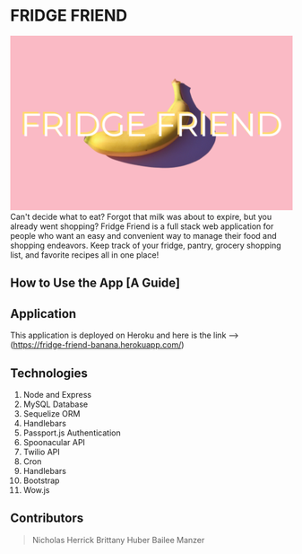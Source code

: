 # FRIDGE FRIEND
![image](public/images/README.png)
Can't decide what to eat? Forgot that milk was about to expire, but you already went shopping? Fridge Friend is a full stack web application for people who want an easy and convenient way to manage their food and shopping endeavors. Keep track of your fridge, pantry, grocery shopping list, and favorite recipes all in one place!

## How to Use the App [A Guide]


## Application
This application is deployed on Heroku and here is the link --> (https://fridge-friend-banana.herokuapp.com/)

## Technologies
1. Node and Express
2. MySQL Database
3. Sequelize ORM
4. Handlebars
5. Passport.js Authentication
6. Spoonacular API
7. Twilio API
8. Cron
9. Handlebars
10. Bootstrap
11. Wow.js


## Contributors
> Nicholas Herrick
> Brittany Huber 
> Bailee Manzer
